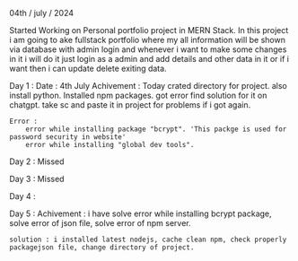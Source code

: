 04th / july / 2024

Started Working on Personal portfolio project in MERN Stack.
In this project i am going to ake fullstack portfolio where my all information will be shown via database with admin login and whenever i want to make some changes in it i will do it just login as a admin and add details and other data in it or if i want then i can update delete exiting data.

Day 1 :
    Date : 4th July
    Achivement :
        Today crated directory for project.
        also install python.
        Installed npm packages. got error find solution for it on chatgpt. take sc and paste it in project for problems if i got again.

    Error :
        error while installing package "bcrypt". 'This packge is used for password security in website'
        error while installing "global dev tools".

Day 2 :
    Missed

Day 3 : 
    Missed

Day 4 :
    
Day 5 : 
    Achivement : i have solve error while installing bcrypt package, solve error of json file, solve error of npm server.

    solution : i installed latest nodejs, cache clean npm, check properly packagejson file, change directory of project.

    